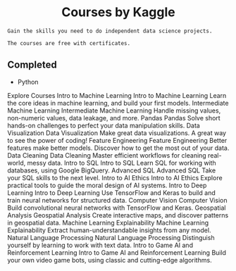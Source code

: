 # <div align='center'>Courses by Kaggle</div>

```
Gain the skills you need to do independent data science projects.

The courses are free with certificates.
```

## Completed
* Python

Explore Courses
Intro to Machine Learning
Intro to Machine Learning
Learn the core ideas in machine learning, and build your first models.
Intermediate Machine Learning
Intermediate Machine Learning
Handle missing values, non-numeric values, data leakage, and more.
Pandas
Pandas
Solve short hands-on challenges to perfect your data manipulation skills.
Data Visualization
Data Visualization
Make great data visualizations. A great way to see the power of coding!
Feature Engineering
Feature Engineering
Better features make better models. Discover how to get the most out of your data.
Data Cleaning
Data Cleaning
Master efficient workflows for cleaning real-world, messy data.
Intro to SQL
Intro to SQL
Learn SQL for working with databases, using Google BigQuery.
Advanced SQL
Advanced SQL
Take your SQL skills to the next level.
Intro to AI Ethics
Intro to AI Ethics
Explore practical tools to guide the moral design of AI systems.
Intro to Deep Learning
Intro to Deep Learning
Use TensorFlow and Keras to build and train neural networks for structured data.
Computer Vision
Computer Vision
Build convolutional neural networks with TensorFlow and Keras.
Geospatial Analysis
Geospatial Analysis
Create interactive maps, and discover patterns in geospatial data.
Machine Learning Explainability
Machine Learning Explainability
Extract human-understandable insights from any model.
Natural Language Processing
Natural Language Processing
Distinguish yourself by learning to work with text data.
Intro to Game AI and Reinforcement Learning
Intro to Game AI and Reinforcement Learning
Build your own video game bots, using classic and cutting-edge algorithms.

